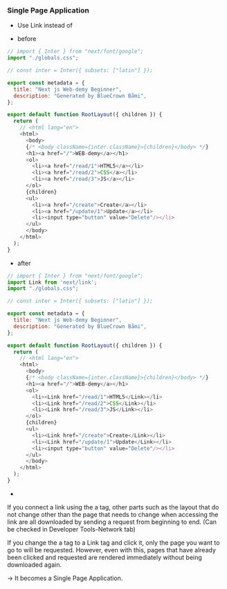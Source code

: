 ### Single Page Application

- Use Link instead of <a></a>

- before 
```js
// import { Inter } from "next/font/google";
import "./globals.css";

// const inter = Inter({ subsets: ["latin"] });

export const metadata = {
  title: "Next js Web-demy Beginner",
  description: "Generated by BlueCrown Båmi",
};

export default function RootLayout({ children }) {
  return (
    // <html lang="en">
    <html>
      <body>
      {/* <body className={inter.className}>{children}</body> */}
      <h1><a href="/">WEB-demy</a></h1>
      <ol>
        <li><a href="/read/1">HTML5</a></li>
        <li><a href="/read/2">CSS</a></li>
        <li><a href="/read/3">JS</a></li>
      </ol>
      {children}
      <ul>
        <li><a href="/create">Create</a></li>
        <li><a href="/update/1">Update</a></li>
        <li><input type="button" value="Delete"/></li>
      </ul>
      </body>
    </html>
  );
}

```
- after
```js
// import { Inter } from "next/font/google";
import Link from 'next/link';
import "./globals.css";

// const inter = Inter({ subsets: ["latin"] });

export const metadata = {
  title: "Next js Web-demy Beginner",
  description: "Generated by BlueCrown Båmi",
};

export default function RootLayout({ children }) {
  return (
    // <html lang="en">
    <html>
      <body>
      {/* <body className={inter.className}>{children}</body> */}
      <h1><a href="/">WEB-demy</a></h1>
      <ol>
        <li><Link href="/read/1">HTML5</Link></li>
        <li><Link href="/read/2">CSS</Link></li>
        <li><Link href="/read/3">JS</Link></li>
      </ol>
      {children}
      <ul>
        <li><Link href="/create">Create</Link></li>
        <li><Link href="/update/1">Update</Link></li>
        <li><input type="button" value="Delete"/></li>
      </ul>
      </body>
    </html>
  );
}

```

- <Difference between a tag and nextjs Link tag>

If you connect a link using the a tag, other parts such as the layout that do not change other than the page that needs to change when accessing the link are all downloaded by sending a request from beginning to end. (Can be checked in Developer Tools-Network tab)

If you change the a tag to a Link tag and click it, only the page you want to go to will be requested. However, even with this, pages that have already been clicked and requested are rendered immediately without being downloaded again.

-> It becomes a Single Page Application.